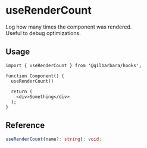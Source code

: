 # useRenderCount

Log how many times the component was rendered.   
Useful to debug optimizations.

## Usage

```tsx
import { useRenderCount } from '@gilbarbara/hooks';

function Component() {
  useRenderCount()

  return (
    <div>Something</div>
  );
}
```

## Reference

```typescript
useRenderCount(name?: string): void;
```
